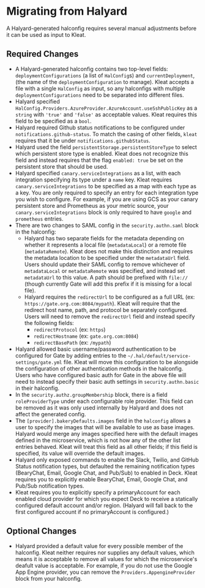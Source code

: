 # Migrating from Halyard

A Halyard-generated halconfig requires several manual adjustments before it can
be used as input to Kleat.

## Required Changes

- A Halyard-generated halconfig contains two top-level fields:
  `deploymentConfigurations` (a list of `HalConfig`s) and `currentDeployment`,
  (the name of the `deploymentConfiguration` to manage). Kleat accepts a file
  with a single `HalConfig` as input, so any halconfigs with multiple
  `deploymentConfigurations` need to be separated into different files.
- Halyard specified
  `HalConfig.Providers.AzureProvider.AzureAccount.useSshPublicKey` as a `string`
  with `'true'` and `'false'` as acceptable values. Kleat requires this field to
  be specified as a `bool`.
- Halyard required Github status notifications to be configured under
  `notifications.github-status`. To match the casing of other fields, `kleat`
  requires that it be under `notifications.githubStatus`.
- Halyard used the field `persistentStorage.persistentStoreType` to select which
  persistent store type is enabled. Kleat does not recognize this field and
  instead requires that the flag `enabled: true` be set on the persistent store
  that should be used.
- Halyard specified `canary.serviceIntegrations` as a list, with each
  integration specifying its type under a `name` key. Kleat requires
  `canary.serviceIntegrations` to be specified as a map with each type as a key.
  You are only required to specify an entry for each integration type you wish
  to configure. For example, if you are using GCS as your canary persistent
  store and Prometheus as your metric source, your `canary.serviceIntegrations`
  block is only required to have `google` and `prometheus` entries.
- There are two changes to SAML config in the `security.authn.saml` block in the
  halconfig:
  - Halyard has two separate fields for the metadata depending on whether it
    represents a local file (`metadataLocal`) or a remote file
    (`metadataRemote`). Kleat does not make this distinction and requires the
    metadata location to be specified under the `metadataUrl` field. Users
    should update their SAML config to remove whichever of `metadataLocal` or
    `metadataRemote` was specified, and instead set `metadataUrl` to this value.
    A path should be prefixed with `file://` (though currently Gate will add
    this prefix if it is missing for a local file).
  - Halyard requires the `redirectUrl` to be configured as a full URL (ex:
    `https://gate.org.com:8084/mypath`). Kleat will require that the redirect
    host name, path, and protocol be separately configured. Users will need to
    remove the `redirectUrl` field and instead specify the following fields:
    - `redirectProtocol` (ex: `https`)
    - `redirectHostname` (ex: `gate.org.com:8084`)
    - `redirectBasePath` (ex: `/mypath`)
- Halyard allowed basic username/password authentication to be configured for
  Gate by adding entries to the `~/.hal/default/service-settings/gate.yml` file.
  Kleat will move this configuration to be alongside the configuration of other
  authentication methods in the halconfig. Users who have configured basic auth
  for Gate in the above file will need to instead specify their basic auth
  settings in `security.authn.basic` in their halconfig.
- In the `security.authz.groupMembership` block, there is a field
  `roleProviderType` under each configurable role provider. This field can be
  removed as it was only used internally by Halyard and does not affect the
  generated config.
- The `[provider].bakeryDefaults.images` field in the `halconfig` allows a user
  to specify the images that will be available to use as base images. Halyard
  would merge any images specified here with the default images defined in the
  microservice, which is not how any of the other list entries behaved. Kleat
  will treat this field as all other fields; if this field is specified, its
  value will override the default images.
- Halyard only exposed commands to enable the Slack, Twilio, and GitHub Status
  notification types, but defaulted the remaining notification types (BearyChat,
  Email, Google Chat, and Pub/Sub) to enabled in Deck. Kleat requires you to
  explicitly enable BearyChat, Email, Google Chat, and Pub/Sub notification
  types.
- Kleat requires you to explicitly specify a primaryAccount for each enabled
  cloud provider for which you expect Deck to receive a statically configured
  default account and/or region. (Halyard will fall back to the first configured
  account if no primaryAccount is configured.)  

## Optional Changes

- Halyard provided a default value for every possible member of the halconfig.
  Kleat neither requires nor supplies any default values, which means it is
  acceptable to remove all values for which the microservice's deafult value is
  acceptable. For example, if you do not use the Google App Engine provider, you
  can remove the `Providers.AppengineProvider` block from your halconfig.
  